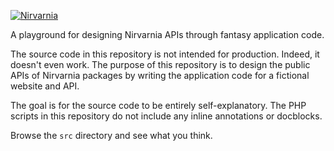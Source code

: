 
[![Nirvarnia](https://cdn.rawgit.com/nirvarnia/logo/v1.0.0/build/nirvarnia-logo.210x60.png)](https://www.nirvarnia.com/)

A playground for designing Nirvarnia APIs through fantasy application code.

The source code in this repository is not intended for production. Indeed, it doesn't even work. The purpose of this repository is to design the public APIs of Nirvarnia packages by writing the application code for a fictional website and API. 

The goal is for the source code to be entirely self-explanatory. The PHP scripts in this repository do not include any inline annotations or docblocks.

Browse the ``src`` directory and see what you think.
